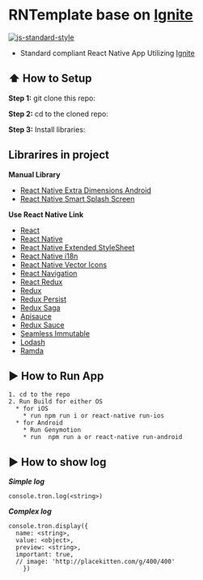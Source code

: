 # RNTemplate base on [Ignite](https://github.com/infinitered/ignite)
[![js-standard-style](https://img.shields.io/badge/code%20style-standard-brightgreen.svg?style=flat)](http://standardjs.com/)

* Standard compliant React Native App Utilizing [Ignite](https://github.com/infinitered/ignite)

## :arrow_up: How to Setup

**Step 1:** git clone this repo:

**Step 2:** cd to the cloned repo:

**Step 3:** Install libraries:

## Librarires in project

**Manual Library**
* [React Native Extra Dimensions Android](https://github.com/Sunhat/react-native-extra-dimensions-android)
* [React Native Smart Splash Screen](https://github.com/react-native-component/react-native-smart-splash-screen)

**Use React Native Link**
* [React](https://github.com/facebook/react)
* [React Native](https://github.com/facebook/react-native)
* [React Native Extended StyleSheet](https://github.com/vitalets/react-native-extended-stylesheet)
* [React Native i18n](https://github.com/AlexanderZaytsev/react-native-i18n)
* [React Native Vector Icons](https://github.com/oblador/react-native-vector-icons)
* [React Navigation](https://github.com/react-navigation/react-navigation)
* [React Redux](https://github.com/reactjs/react-redux)
* [Redux](https://github.com/reactjs/redux)
* [Redux Persist](https://github.com/rt2zz/redux-persist)
* [Redux Saga](https://github.com/redux-saga/redux-saga)
* [Apisauce](https://github.com/infinitered/apisauce)
* [Redux Sauce](https://github.com/infinitered/reduxsauce)
* [Seamless Immutable](https://github.com/rtfeldman/seamless-immutable)
* [Lodash](https://github.com/lodash/lodash)
* [Ramda](https://github.com/ramda/ramda)

## :arrow_forward: How to Run App
```
1. cd to the repo
2. Run Build for either OS
  * for iOS
    * run npm run i or react-native run-ios
  * for Android
    * Run Genymotion
    * run  npm run a or react-native run-android
```

## :arrow_forward: How to show log
***Simple log***
```
console.tron.log(<string>)
```
***Complex log***
```
console.tron.display({
  name: <string>,
  value: <object>,
  preview: <string>,
  important: true,
  // image: 'http://placekitten.com/g/400/400'
    })
```